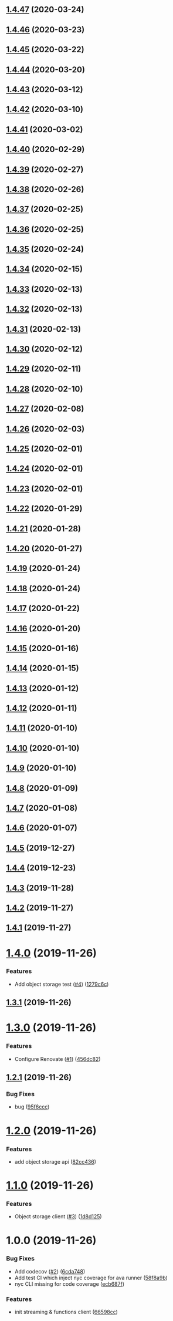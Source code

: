 ## [1.4.47](https://github.com/retracedgmbh/node-oci-client/compare/v1.4.46...v1.4.47) (2020-03-24)

## [1.4.46](https://github.com/retracedgmbh/node-oci-client/compare/v1.4.45...v1.4.46) (2020-03-23)

## [1.4.45](https://github.com/retracedgmbh/node-oci-client/compare/v1.4.44...v1.4.45) (2020-03-22)

## [1.4.44](https://github.com/retracedgmbh/node-oci-client/compare/v1.4.43...v1.4.44) (2020-03-20)

## [1.4.43](https://github.com/retracedgmbh/node-oci-client/compare/v1.4.42...v1.4.43) (2020-03-12)

## [1.4.42](https://github.com/retracedgmbh/node-oci-client/compare/v1.4.41...v1.4.42) (2020-03-10)

## [1.4.41](https://github.com/retracedgmbh/node-oci-client/compare/v1.4.40...v1.4.41) (2020-03-02)

## [1.4.40](https://github.com/retracedgmbh/node-oci-client/compare/v1.4.39...v1.4.40) (2020-02-29)

## [1.4.39](https://github.com/retracedgmbh/node-oci-client/compare/v1.4.38...v1.4.39) (2020-02-27)

## [1.4.38](https://github.com/retracedgmbh/node-oci-client/compare/v1.4.37...v1.4.38) (2020-02-26)

## [1.4.37](https://github.com/retracedgmbh/node-oci-client/compare/v1.4.36...v1.4.37) (2020-02-25)

## [1.4.36](https://github.com/retracedgmbh/node-oci-client/compare/v1.4.35...v1.4.36) (2020-02-25)

## [1.4.35](https://github.com/retracedgmbh/node-oci-client/compare/v1.4.34...v1.4.35) (2020-02-24)

## [1.4.34](https://github.com/retracedgmbh/node-oci-client/compare/v1.4.33...v1.4.34) (2020-02-15)

## [1.4.33](https://github.com/retracedgmbh/node-oci-client/compare/v1.4.32...v1.4.33) (2020-02-13)

## [1.4.32](https://github.com/retracedgmbh/node-oci-client/compare/v1.4.31...v1.4.32) (2020-02-13)

## [1.4.31](https://github.com/retracedgmbh/node-oci-client/compare/v1.4.30...v1.4.31) (2020-02-13)

## [1.4.30](https://github.com/retracedgmbh/node-oci-client/compare/v1.4.29...v1.4.30) (2020-02-12)

## [1.4.29](https://github.com/retracedgmbh/node-oci-client/compare/v1.4.28...v1.4.29) (2020-02-11)

## [1.4.28](https://github.com/retracedgmbh/node-oci-client/compare/v1.4.27...v1.4.28) (2020-02-10)

## [1.4.27](https://github.com/retracedgmbh/node-oci-client/compare/v1.4.26...v1.4.27) (2020-02-08)

## [1.4.26](https://github.com/retracedgmbh/node-oci-client/compare/v1.4.25...v1.4.26) (2020-02-03)

## [1.4.25](https://github.com/retracedgmbh/node-oci-client/compare/v1.4.24...v1.4.25) (2020-02-01)

## [1.4.24](https://github.com/retracedgmbh/node-oci-client/compare/v1.4.23...v1.4.24) (2020-02-01)

## [1.4.23](https://github.com/retracedgmbh/node-oci-client/compare/v1.4.22...v1.4.23) (2020-02-01)

## [1.4.22](https://github.com/retracedgmbh/node-oci-client/compare/v1.4.21...v1.4.22) (2020-01-29)

## [1.4.21](https://github.com/retracedgmbh/node-oci-client/compare/v1.4.20...v1.4.21) (2020-01-28)

## [1.4.20](https://github.com/retracedgmbh/node-oci-client/compare/v1.4.19...v1.4.20) (2020-01-27)

## [1.4.19](https://github.com/retracedgmbh/node-oci-client/compare/v1.4.18...v1.4.19) (2020-01-24)

## [1.4.18](https://github.com/retracedgmbh/node-oci-client/compare/v1.4.17...v1.4.18) (2020-01-24)

## [1.4.17](https://github.com/retracedgmbh/node-oci-client/compare/v1.4.16...v1.4.17) (2020-01-22)

## [1.4.16](https://github.com/retracedgmbh/node-oci-client/compare/v1.4.15...v1.4.16) (2020-01-20)

## [1.4.15](https://github.com/retracedgmbh/node-oci-client/compare/v1.4.14...v1.4.15) (2020-01-16)

## [1.4.14](https://github.com/retracedgmbh/node-oci-client/compare/v1.4.13...v1.4.14) (2020-01-15)

## [1.4.13](https://github.com/retracedgmbh/node-oci-client/compare/v1.4.12...v1.4.13) (2020-01-12)

## [1.4.12](https://github.com/retracedgmbh/node-oci-client/compare/v1.4.11...v1.4.12) (2020-01-11)

## [1.4.11](https://github.com/retracedgmbh/node-oci-client/compare/v1.4.10...v1.4.11) (2020-01-10)

## [1.4.10](https://github.com/retracedgmbh/node-oci-client/compare/v1.4.9...v1.4.10) (2020-01-10)

## [1.4.9](https://github.com/retracedgmbh/node-oci-client/compare/v1.4.8...v1.4.9) (2020-01-10)

## [1.4.8](https://github.com/retracedgmbh/node-oci-client/compare/v1.4.7...v1.4.8) (2020-01-09)

## [1.4.7](https://github.com/retracedgmbh/node-oci-client/compare/v1.4.6...v1.4.7) (2020-01-08)

## [1.4.6](https://github.com/retracedgmbh/node-oci-client/compare/v1.4.5...v1.4.6) (2020-01-07)

## [1.4.5](https://github.com/retracedgmbh/node-oci-client/compare/v1.4.4...v1.4.5) (2019-12-27)

## [1.4.4](https://github.com/retracedgmbh/node-oci-client/compare/v1.4.3...v1.4.4) (2019-12-23)

## [1.4.3](https://github.com/retracedgmbh/node-oci-client/compare/v1.4.2...v1.4.3) (2019-11-28)

## [1.4.2](https://github.com/retracedgmbh/node-oci-client/compare/v1.4.1...v1.4.2) (2019-11-27)

## [1.4.1](https://github.com/retracedgmbh/node-oci-client/compare/v1.4.0...v1.4.1) (2019-11-27)

# [1.4.0](https://github.com/retracedgmbh/node-oci-client/compare/v1.3.1...v1.4.0) (2019-11-26)


### Features

* Add object storage test ([#4](https://github.com/retracedgmbh/node-oci-client/issues/4)) ([1279c6c](https://github.com/retracedgmbh/node-oci-client/commit/1279c6cc17a309d930f5e3a7bbeed54571503fc9))

## [1.3.1](https://github.com/retracedgmbh/node-oci-client/compare/v1.3.0...v1.3.1) (2019-11-26)

# [1.3.0](https://github.com/retracedgmbh/node-oci-client/compare/v1.2.1...v1.3.0) (2019-11-26)


### Features

* Configure Renovate ([#1](https://github.com/retracedgmbh/node-oci-client/issues/1)) ([456dc82](https://github.com/retracedgmbh/node-oci-client/commit/456dc82973dfe19c0f7282842c0716fc9ec88b3b))

## [1.2.1](https://github.com/retracedgmbh/node-oci-client/compare/v1.2.0...v1.2.1) (2019-11-26)


### Bug Fixes

* bug ([95f6ccc](https://github.com/retracedgmbh/node-oci-client/commit/95f6ccc5f1a4d89c7a3dcc5d8b112c2c20258dc6))

# [1.2.0](https://github.com/retracedgmbh/node-oci-client/compare/v1.1.0...v1.2.0) (2019-11-26)


### Features

* add object storage api ([82cc436](https://github.com/retracedgmbh/node-oci-client/commit/82cc436ab510e65096a673205d2696092acdb3db))

# [1.1.0](https://github.com/retracedgmbh/node-oci-client/compare/v1.0.0...v1.1.0) (2019-11-26)


### Features

* Object storage client ([#3](https://github.com/retracedgmbh/node-oci-client/issues/3)) ([1d8d125](https://github.com/retracedgmbh/node-oci-client/commit/1d8d1250d749ab30aae864b7faa3f64386a1046c))

# 1.0.0 (2019-11-26)


### Bug Fixes

* Add codecov ([#2](https://github.com/retracedgmbh/node-oci-client/issues/2)) ([6cda748](https://github.com/retracedgmbh/node-oci-client/commit/6cda74878f94a92115a7acc0b0d2d817cda51680))
* Add test CI which inject nyc coverage for ava runner ([58f8a9b](https://github.com/retracedgmbh/node-oci-client/commit/58f8a9bf4f45cd3e7a21c100c462d00efb4a35c7))
* nyc CLI missing for code coverage ([ecb687f](https://github.com/retracedgmbh/node-oci-client/commit/ecb687f247853712416e3edd7cb5ef4ea5a8b30e))


### Features

* init streaming & functions client ([66598cc](https://github.com/retracedgmbh/node-oci-client/commit/66598cc47074d8c1345b9acde71795602cd00e62))
